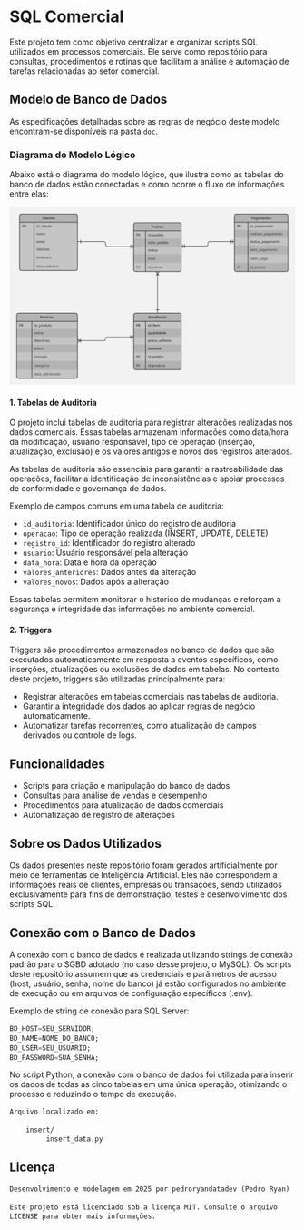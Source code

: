 # SQL Comercial

Este projeto tem como objetivo centralizar e organizar scripts SQL utilizados em processos comerciais. Ele serve como repositório para consultas, procedimentos e rotinas que facilitam a análise e automação de tarefas relacionadas ao setor comercial.

## Modelo de Banco de Dados

As especificações detalhadas sobre as regras de negócio deste modelo encontram-se disponíveis na pasta `doc`.

### Diagrama do Modelo Lógico

Abaixo está o diagrama do modelo lógico, que ilustra como as tabelas do banco de dados estão conectadas e como ocorre o fluxo de informações entre elas:

<img src="doc/diagram/modelo_logico.jpg" alt="Interfacedo projeto" >

#### 1. Tabelas de Auditoria

O projeto inclui tabelas de auditoria para registrar alterações realizadas nos dados comerciais. Essas tabelas armazenam informações como data/hora da modificação, usuário responsável, tipo de operação (inserção, atualização, exclusão) e os valores antigos e novos dos registros alterados.

As tabelas de auditoria são essenciais para garantir a rastreabilidade das operações, facilitar a identificação de inconsistências e apoiar processos de conformidade e governança de dados.

Exemplo de campos comuns em uma tabela de auditoria:

- `id_auditoria`: Identificador único do registro de auditoria
- `operacao`: Tipo de operação realizada (INSERT, UPDATE, DELETE)
- `registro_id`: Identificador do registro alterado
- `usuario`: Usuário responsável pela alteração
- `data_hora`: Data e hora da operação
- `valores_anteriores`: Dados antes da alteração
- `valores_novos`: Dados após a alteração

Essas tabelas permitem monitorar o histórico de mudanças e reforçam a segurança e integridade das informações no ambiente comercial.

#### 2. Triggers

Triggers são procedimentos armazenados no banco de dados que são executados automaticamente em resposta a eventos específicos, como inserções, atualizações ou exclusões de dados em tabelas. No contexto deste projeto, triggers são utilizadas principalmente para:

- Registrar alterações em tabelas comerciais nas tabelas de auditoria.
- Garantir a integridade dos dados ao aplicar regras de negócio automaticamente.
- Automatizar tarefas recorrentes, como atualização de campos derivados ou controle de logs.


## Funcionalidades

- Scripts para criação e manipulação do banco de dados
- Consultas para análise de vendas e desempenho
- Procedimentos para atualização de dados comerciais
- Automatização de registro de alterações


## Sobre os Dados Utilizados

Os dados presentes neste repositório foram gerados artificialmente por meio de ferramentas de Inteligência Artificial. Eles não correspondem a informações reais de clientes, empresas ou transações, sendo utilizados exclusivamente para fins de demonstração, testes e desenvolvimento dos scripts SQL.

## Conexão com o Banco de Dados

A conexão com o banco de dados é realizada utilizando strings de conexão padrão para o SGBD adotado (no caso desse projeto, o MySQL). Os scripts deste repositório assumem que as credenciais e parâmetros de acesso (host, usuário, senha, nome do banco) já estão configurados no ambiente de execução ou em arquivos de configuração específicos (.env).

Exemplo de string de conexão para SQL Server:

```sql
BD_HOST=SEU_SERVIDOR;
BD_NAME=NOME_DO_BANCO;
BD_USER=SEU_USUARIO;
BD_PASSWORD=SUA_SENHA;
```
No script Python, a conexão com o banco de dados foi utilizada para inserir os dados de todas as cinco tabelas em uma única operação, otimizando o processo e reduzindo o tempo de execução.

```
Arquivo localizado em:

    insert/
         insert_data.py
```
## Licença

```
Desenvolvimento e modelagem em 2025 por pedroryandatadev (Pedro Ryan)

Este projeto está licenciado sob a licença MIT. Consulte o arquivo LICENSE para obter mais informações.
```